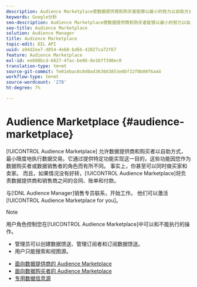 ```yaml
---
description: Audience Marketplace使数据提供商和购买者能够以最小的努力以自助方式执行数据交易。 它通过提供特定功能实现这一目的，这些功能因您作为数据购买者或数据销售者的角色而有所不同。 事实上，你甚至可以同时做买家和卖家。 而且，如果情况再好不过了，Audience Marketplace会处理数据提供商和销售商之间的合同、账单和付款。
keywords: Google分析
seo-description: Audience Marketplace使数据提供商和购买者能够以最小的努力以自助方式执行数据交易。 它通过提供特定功能实现这一目的，这些功能因您作为数据购买者或数据销售者的角色而有所不同。 事实上，你甚至可以同时做买家和卖家。 而且，如果情况再好不过了，Audience Marketplace会处理数据提供商和销售商之间的合同、账单和付款。
seo-title: Audience Marketplace
solution: Audience Manager
title: Audience Marketplace
topic-edit: DIL API
uuid: a94d2ee7-d854-4e68-bd6b-42827ca72f67
feature: Audience Marketplace
exl-id: ee608bcd-6827-4fac-be96-8e16ff390ec0
translation-type: tm+mt
source-git-commit: fe01ebac8c0d0ad3630d3853e0bf32f0b00f6a44
workflow-type: tm+mt
source-wordcount: '278'
ht-degree: 7%

---
```


# Audience Marketplace {#audience-marketplace}

[!UICONTROL Audience Marketplace] 允许数据提供商和购买者以自助方式，最小限度地执行数据交易。它通过提供特定功能实现这一目的，这些功能因您作为数据购买者或数据销售者的角色而有所不同。 事实上，你甚至可以同时做买家和卖家。 而且，如果情况没有好转，[!UICONTROL Audience Marketplace]将负责数据提供商和销售商之间的合同、账单和付款。

与[!DNL Audience Manager]销售专员联系，开始工作。 他们可以激活[!UICONTROL Audience Marketplace for you]。

>[!NOTE]
>
>用户角色控制您在[!UICONTROL Audience Marketplace]中可以和不能执行的操作。
>
> * 管理员可以创建数据馈送、管理订阅者和订阅数据馈送。
> * 用户只能搜索和视图源。


* [面向数据提供商的 Audience Marketplace](/help/using/features/audience-marketplace/marketplace-data-providers/marketplace-data-providers.md)
* [面向数据购买者的 Audience Marketplace](/help/using/features/audience-marketplace/marketplace-data-buyers/marketplace-data-buyers.md)
* [专用数据信息源](/help/using/features/audience-marketplace/marketplace-private-feeds.md)
